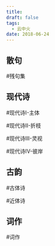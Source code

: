 ```yaml
---
title: 
draft: false
tags:
  - 云中火
date: 2018-06-24
---
```

 
## 散句

#残句集


## 现代诗

#现代诗I-主体

#现代诗II-折枝

#现代诗III-灵视

#现代诗IV-彼岸


## 古韵

#古体诗

#近体诗


## 词作

#词作